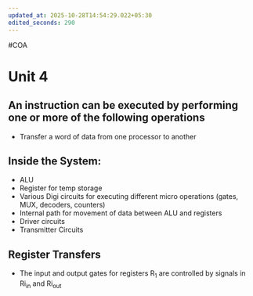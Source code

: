 ```yaml
---
updated_at: 2025-10-28T14:54:29.022+05:30
edited_seconds: 290
---
```

#COA 
# Unit 4

## An instruction can be executed by performing one or more of the following operations
- Transfer a word of data from one processor to another


## Inside the System:
- ALU
- Register for temp storage
- Various Digi circuits for executing different micro operations (gates, MUX, decoders, counters)
- Internal path for movement of data between ALU and registers
- Driver circuits
- Transmitter Circuits
## Register Transfers
- The input and output gates for registers R<sub>1</sub> are controlled by signals in Ri<sub>in</sub> and Ri<sub>out</sub>

